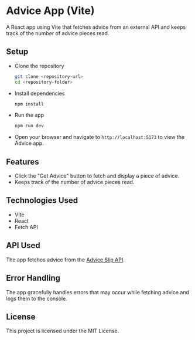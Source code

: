 # Advice App (Vite)

A React app using Vite that fetches advice from an external API and keeps track of the number of advice pieces read.

## Setup

- Clone the repository

    ```bash
    git clone <repository-url>
    cd <repository-folder>
    ```

- Install dependencies

    ```bash
    npm install
    ```

- Run the app

    ```bash
    npm run dev
    ```

- Open your browser and navigate to `http://localhost:5173` to view the Advice app.

## Features

- Click the "Get Advice" button to fetch and display a piece of advice.
- Keeps track of the number of advice pieces read.

## Technologies Used

- Vite
- React
- Fetch API

## API Used

The app fetches advice from the [Advice Slip API](https://api.adviceslip.com/).

## Error Handling

The app gracefully handles errors that may occur while fetching advice and logs them to the console.

## License

This project is licensed under the MIT License.
